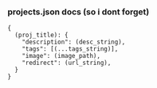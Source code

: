 ### projects.json docs (so i dont forget)

```
{
  (proj_title): {
    "description": (desc_string),
    "tags": [(...tags_string)],
    "image": (image_path),
    "redirect": (url_string),
  }
}
```
